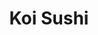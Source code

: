 ---
layout: place
title: "Koi Sushi"
permalink: /connecticut/east-haven/koi-sushi.html
stateAbbr: CT
stateName: Connecticut
cityName: East Haven
seo:
  name: "Koi Sushi"
  type: Restaurant
  links: null
description: "Looking for sushi in East Haven, Connecticut? Check out Koi Sushi for a delightful Japanese dining experience. Enjoy a variety of sushi and other dishes in a..."
place_id: ChIJ5S7DN8fX54kRZahwxPKZwSA
photos:
  - name: >-
      places/ChIJ5S7DN8fX54kRZahwxPKZwSA/photos/AeeoHcIQUTU4h0hZFH_jwO8qvCIFiLUnWnHGTyN_laSV3RFRfCS7T8Ne29_avNBm8_Dnmx7Axm9BTM5e86NqqrqHlF17fViCwNnylb-1sbi2mHbU_HNiwnjZWqjKGxlqcKQSSNGL_qtWbKiWta5FwaD07tegGlcCivg44yBNHzbhCZu1uwRo2gPy5nS08UtdgVT95iGt7qAjp8YZocDe2k--_QFX8vEnDxCgLWkzNdMkQlvUuIuNq6A9kLMFuWzWkDgb8R8H9LpK6xZxCyG6rvR-LBp-GLqJT73F-bSMW6gFZL0vBLsxorgo6QY7UCgdgB0tfYZRfmO77pRpA4kTZ0P-_wW6PJg07EsePo9lrVH3V_bKGLVulXs8bEPA_siRijWqg3rtjwtsOeklZunKP3-nOv1QKXS2EvEE5R8wcNd9Jae8lPgR
    widthPx: 4032
    heightPx: 3024
    authorAttributions:
      - displayName: Goldenpie Hk
        uri: https://maps.google.com/maps/contrib/115102074886836129153
        photoUri: >-
          https://lh3.googleusercontent.com/a/ACg8ocLTKuqaoJuaPopgAA01d-5hHiPZjiajAyXKpoyc-DN-omPIjw=s100-p-k-no-mo
    flagContentUri: >-
      https://www.google.com/local/imagery/report/?cb_client=maps_api_places.places_api&image_key=!1e10!2sCIHM0ogKEICAgIDG-Ia3pQE&hl=en-US
    googleMapsUri: >-
      https://www.google.com/maps/place//data=!3m4!1e2!3m2!1sCIHM0ogKEICAgIDG-Ia3pQE!2e10!4m2!3m1!1s0x89e7d7c737c32ee5:0x20c199f2c470a865
  - name: >-
      places/ChIJ5S7DN8fX54kRZahwxPKZwSA/photos/AeeoHcK11iSpXtI6MaZXcEDSqoSRwGQadvMElMCPpv-MxwneSJ2vYeth0sPAg93zT854GlRPzpL4r7567Hsg9CSW_15_o1mg-sXLo5O0VmcBOp0I7PfSpUpM3zpyC6qMkBa1gd__hGG5qeA42aJcAdyHNwyjVrseN20v5hCTMksUou8B1cXtMjvWsQmimI_IqKdPoAA-TEnBPq-p2uCsk3MFxTWI_EP5GGpOjjVWxvWs9r6kdjqpFYRC5_7d1STd6DQoiQUI9LJlLHEEXop8q4pioqi6GbaWz9FnRJDsC_YlWqCEOV9aoGuBJg3WlMzeTTMVsBhf-t5cQ--DkcuNUSA6fcXC_o0Wrrv-G-73tfhCWX1QcR3GUXMM6vNUVsRzvGCFntJl13_CtLjtSMX0d8s1tZAInML6cW79Q4PX6E6J4lYsBfg
    widthPx: 4032
    heightPx: 1908
    authorAttributions:
      - displayName: Danny Rosé
        uri: https://maps.google.com/maps/contrib/117839698269898801808
        photoUri: >-
          https://lh3.googleusercontent.com/a-/ALV-UjXpziAJP1olIbDeAPSokDSKj2sD6V9ahb-Hg6feRQTwRqVLrZCN5w=s100-p-k-no-mo
    flagContentUri: >-
      https://www.google.com/local/imagery/report/?cb_client=maps_api_places.places_api&image_key=!1e10!2sCIHM0ogKEICAgID8q_3zygE&hl=en-US
    googleMapsUri: >-
      https://www.google.com/maps/place//data=!3m4!1e2!3m2!1sCIHM0ogKEICAgID8q_3zygE!2e10!4m2!3m1!1s0x89e7d7c737c32ee5:0x20c199f2c470a865
  - name: >-
      places/ChIJ5S7DN8fX54kRZahwxPKZwSA/photos/AeeoHcIXr8RdJ8KBWq4vSXMX_D5J8m0ouCbZx91RChPGMLsNwg_Z3mHK8WDddRgmfK-vZsuY2gM0khUxwZfZ3q9uyJscBKc9grJi0J9l0ZjoyfM3z9KQo4AWSaHEb9fW5NqfVWbQwRl5fpWFMaOKzqELdEJqjna4nGds53ALP7L-1A3VMK_swIWBFMz24vZq3ahRy9NolAgaP312GhjciB3VNhXhg52ww-sM51_dH5cWvgcYSwQ10KDBQX05vHGbEf4MQKpIcDl9CIGLG9ZkJDyqK52y4Bf4fYHzqUPrES432_t_ESY0S1mbqSsqg7kaEZtgSGZUh-uhkpzrggjI32XZfD2HusAS-HBaUls-GG3FI4Z30KIt66Z3PdsWuXlCVo8RdC0ufujBhgoZHtI8kxNe6KZrXE1tNlOtX2DVPovFPt8LVgzY
    widthPx: 1920
    heightPx: 2560
    authorAttributions:
      - displayName: M. Véaigh
        uri: https://maps.google.com/maps/contrib/116292957417901170060
        photoUri: >-
          https://lh3.googleusercontent.com/a-/ALV-UjUeC3c-_dq_5PHdjH00X-jZLcF7IvL4tCWKNjqZvQQCwQCyx0WUQA=s100-p-k-no-mo
    flagContentUri: >-
      https://www.google.com/local/imagery/report/?cb_client=maps_api_places.places_api&image_key=!1e10!2sCIHM0ogKEICAgIDvkr_94QE&hl=en-US
    googleMapsUri: >-
      https://www.google.com/maps/place//data=!3m4!1e2!3m2!1sCIHM0ogKEICAgIDvkr_94QE!2e10!4m2!3m1!1s0x89e7d7c737c32ee5:0x20c199f2c470a865
  - name: >-
      places/ChIJ5S7DN8fX54kRZahwxPKZwSA/photos/AeeoHcK57qNbiIPHpkZSe8slWplNYbs9r1nlptf-QvP6j0Vii3tGiIjpBY2C0bNDKDEhLCCpcmO2N0winG4EInGzY3sdgsaBY33KBrzei_O1gBxIaPvaOMLT0uDlrKR00_RUDQtocT0XgPbIU2JPt5m-u2JvJmC11WP6-Pa4S5ZwIrploFuEvS3YZeVGs6Nqdh8y5K9u_N-w36U4hYyLOD70rxCKSpYkA-a5ZdhPQ1XigVLI6U2R6Ieq8WLAy1UsEGY_P1tS1VccGwyj6KHiAemZpPib8f3fWL6joCJwMAX7CxLDhRL9en3p1ea3ik8-kxibCk-qxkQaP2g-d2hyXWKHw5lR3Q_6qxngacgNmwsRFRMQ3bjFD5ZC8vdK_ol353O_lPb5dhc8sfOdOAmoVjutHUNJL6O5WQ_Yh2r5d_9DixARzhTP
    widthPx: 4800
    heightPx: 3200
    authorAttributions:
      - displayName: Cesar Losada
        uri: https://maps.google.com/maps/contrib/102537066858955210113
        photoUri: >-
          https://lh3.googleusercontent.com/a-/ALV-UjVYN4gQ3EUlZySSFeS79tgl_07iTN5bgBU0lFgSqy9snDLSu56Z=s100-p-k-no-mo
    flagContentUri: >-
      https://www.google.com/local/imagery/report/?cb_client=maps_api_places.places_api&image_key=!1e10!2sCIHM0ogKEICAgMCAsNf16QE&hl=en-US
    googleMapsUri: >-
      https://www.google.com/maps/place//data=!3m4!1e2!3m2!1sCIHM0ogKEICAgMCAsNf16QE!2e10!4m2!3m1!1s0x89e7d7c737c32ee5:0x20c199f2c470a865
  - name: >-
      places/ChIJ5S7DN8fX54kRZahwxPKZwSA/photos/AeeoHcLik287lRrVbGLVqMXWHnDin5LPg0SJN7qmlKdVtHfDhfbFJWJfWf0PKa9Ct6-rra4CLDU67ZEldDaNKLtw7w8mr8jrzy8n4JP6-mQjxhI3gLC9prK2fnjvHzWVdAZBuHc842GfFCuELZk3Tp6qgI4rougM1jjnh086mSomjfFjPRidPRbnov5j2uMR9Wgt96Q9ucLzyCB02GXRnXoh4xYxRdNAyimi1ukG3dgqUWqHIhOCOvqf7qmDlDANor0veflbv30vloSXvdTjr9codna_-JZRxSakQRboCz2681hA4F_zqjA3HME6GiMSDQWCO8XcrnUl84IpocK6rHa1A6S0W6cvRofUYsuBf_3rvtKR5D371Wy4hCM7xxmN6-JqL2oxCChzg5bK62DOD46IXlLB0C0zxBh81xqvEQmSgkkSSw
    widthPx: 3000
    heightPx: 4000
    authorAttributions:
      - displayName: Stacey Olsewski
        uri: https://maps.google.com/maps/contrib/101128948801118522260
        photoUri: >-
          https://lh3.googleusercontent.com/a-/ALV-UjWIm58mXnsj8IHaZDa424aNGgYjp_9qKx30kBL4_pw500tmSaf5fA=s100-p-k-no-mo
    flagContentUri: >-
      https://www.google.com/local/imagery/report/?cb_client=maps_api_places.places_api&image_key=!1e10!2sCIHM0ogKEICAgIC-u6DhAg&hl=en-US
    googleMapsUri: >-
      https://www.google.com/maps/place//data=!3m4!1e2!3m2!1sCIHM0ogKEICAgIC-u6DhAg!2e10!4m2!3m1!1s0x89e7d7c737c32ee5:0x20c199f2c470a865
  - name: >-
      places/ChIJ5S7DN8fX54kRZahwxPKZwSA/photos/AeeoHcLLOF6ertx4CfpwwBGW4m3DhSv8EvlnAM48SXWBWfE_GGHFIGC5xUpbHM4oVPOG0KJGevcSDppa1YNgqDcXgESuxnQuOFmXrMRmDq4j3KgZE-aGUqbWfbnIgojt62vH2Gef1GBUG4zYzrww7Q88kMx_kJGCkD8TquaOoaoMH3WGiwSkVnT9tlb5MJ9pjb1xlPswqLtbsXCtaD_ypxg6ZG06mP0GKMpVSQds17E8e_LWFaN_PFgse4HH6XERfF2HCDysaoBFmrZI_mBL_IbNwIfDW41jRvdJKiOw6iLLrR0l14qayvKWKlTsZ2KtXh_skvp_wEBjUfwruxNVruarujQN4vmlwTvZs6jE_AyLVA7sk4EjgsBVUh5qtPqoKVc1aRCONhaucNM8g79XdfmBu4qahUfvlep9XeL2-y8V__M
    widthPx: 4800
    heightPx: 3200
    authorAttributions:
      - displayName: Cesar Losada
        uri: https://maps.google.com/maps/contrib/102537066858955210113
        photoUri: >-
          https://lh3.googleusercontent.com/a-/ALV-UjVYN4gQ3EUlZySSFeS79tgl_07iTN5bgBU0lFgSqy9snDLSu56Z=s100-p-k-no-mo
    flagContentUri: >-
      https://www.google.com/local/imagery/report/?cb_client=maps_api_places.places_api&image_key=!1e10!2sCIHM0ogKEICAgMCAsNf1KQ&hl=en-US
    googleMapsUri: >-
      https://www.google.com/maps/place//data=!3m4!1e2!3m2!1sCIHM0ogKEICAgMCAsNf1KQ!2e10!4m2!3m1!1s0x89e7d7c737c32ee5:0x20c199f2c470a865
  - name: >-
      places/ChIJ5S7DN8fX54kRZahwxPKZwSA/photos/AeeoHcIS4o6NWWXJ7qIRGB6sIHmhw_DZOHyAbU7ljipTNf3DQv_YkdgR1fWhYdOzpPurdgqAXdrHt_gnQEzJc1lN-JOenJR6v3zCOjY3Rg_sqgaaqE9wAvoI_1-IXiJk3UBAgxeh5I2wERf4EAghfHEowx57XFRIEFH_H7SfIwPaVIgdfGjDa1F8BZUJqasJSvU5AfubfmFPmQXKgZLMjcfoLemDM4ZHurfXwLG5kyzb6j7GWadUx2LokyBTToXD1Wvrm0Qk2CNOoOPbET2naefSBOvUrI4e2XEQxtHC6KzmXwFXTvpcscTZcMato9ohJvoL_ICWFZkVG2uJ9nBUnvvhMf8W2fivbSLhVLR91XWqMpOeARWbGkaHs_sGi1k17hW_DCpn9PReXBUmKbbQF9gOBHJWRe58z8BJJq9iR_n1xARu3vI
    widthPx: 3000
    heightPx: 4000
    authorAttributions:
      - displayName: Stacey Olsewski
        uri: https://maps.google.com/maps/contrib/101128948801118522260
        photoUri: >-
          https://lh3.googleusercontent.com/a-/ALV-UjWIm58mXnsj8IHaZDa424aNGgYjp_9qKx30kBL4_pw500tmSaf5fA=s100-p-k-no-mo
    flagContentUri: >-
      https://www.google.com/local/imagery/report/?cb_client=maps_api_places.places_api&image_key=!1e10!2sCIHM0ogKEICAgIC-u6DmkgE&hl=en-US
    googleMapsUri: >-
      https://www.google.com/maps/place//data=!3m4!1e2!3m2!1sCIHM0ogKEICAgIC-u6DmkgE!2e10!4m2!3m1!1s0x89e7d7c737c32ee5:0x20c199f2c470a865
  - name: >-
      places/ChIJ5S7DN8fX54kRZahwxPKZwSA/photos/AeeoHcKsq7lIDtqpYwhZrpLRwNfd_NsKFzvZKq8xTL5Kex0Tn3B8xJKfmaBMKXXI6WiDX9uTM_PCgjBnZ1NOy9x0RHIgzJXEvQCFY0aO8DFw94Pge7a4qScTQ1blVx_DbGpTSnv4iZvG2wEqGhs2N-BiZeyVYIoARh5RU9GyJgMqdji1XQQjWKLDWo4l2cuu3Sd9MjS2hZtd1l6XnjX87XIodED5kl4A69ynML3JCJdwgs-hB54dsHh8g5NIqMqLQBCYVmlUJnEG09M8WDINfokCZyeOP0kmH1fT4M7w7q5sl-40bywv9VJert3v4n3QDuaS8Ckg5o6HIFRFReloG39lkFwflgkaJs8oRsyTy9b2vIGlcA15X8Aci2nz8ASmSPW46vvWV3KIzCMUgcZXHZOT5TtZkPbhktq5FRXApIQbmh_2xp8
    widthPx: 4032
    heightPx: 1908
    authorAttributions:
      - displayName: Danny Rosé
        uri: https://maps.google.com/maps/contrib/117839698269898801808
        photoUri: >-
          https://lh3.googleusercontent.com/a-/ALV-UjXpziAJP1olIbDeAPSokDSKj2sD6V9ahb-Hg6feRQTwRqVLrZCN5w=s100-p-k-no-mo
    flagContentUri: >-
      https://www.google.com/local/imagery/report/?cb_client=maps_api_places.places_api&image_key=!1e10!2sCIHM0ogKEICAgID8q_2DnwE&hl=en-US
    googleMapsUri: >-
      https://www.google.com/maps/place//data=!3m4!1e2!3m2!1sCIHM0ogKEICAgID8q_2DnwE!2e10!4m2!3m1!1s0x89e7d7c737c32ee5:0x20c199f2c470a865
  - name: >-
      places/ChIJ5S7DN8fX54kRZahwxPKZwSA/photos/AeeoHcK-QNM_2Q50YoHTP7JzuWE0HJUyabvdfwSmzeApvzcK_kEnl7bP9tvZi3EAYnN8vDRrFk1cGrI5Y2IamlXH7w_NVXId5pDfFUoWJwaqrm1m9nXZQD2xBMETBPvaPCgZFw9eUySP44xAW0cEtZmjWNAawW7kbkZXaZBmQEGpcPwcaY5QjNwWIZdalqM4UM7WhQlXwgN8FVzQBILgT_RpTnHuSyBj0KZbFJoLsTA6ru9jVpWDdY1sOw5oyUGzR7z9FpoFyO6SKpbPv4t1_Hl0beF1O1HwETthA-rCgK6D4OZzoQKVTquGLi7WKBmLyuMR9d8HBpdxsHCQGRKRmqXV8nSgajtAJRgCFr6sJ9Jpwzh3fZe-pz0Vw5_ntU3wZscEjNzsf5n-DVs3GRewG08fRXfZjKHYSGGSmTz2tgnJMBpb0fsA
    widthPx: 4032
    heightPx: 1908
    authorAttributions:
      - displayName: Danny Rosé
        uri: https://maps.google.com/maps/contrib/117839698269898801808
        photoUri: >-
          https://lh3.googleusercontent.com/a-/ALV-UjXpziAJP1olIbDeAPSokDSKj2sD6V9ahb-Hg6feRQTwRqVLrZCN5w=s100-p-k-no-mo
    flagContentUri: >-
      https://www.google.com/local/imagery/report/?cb_client=maps_api_places.places_api&image_key=!1e10!2sCIHM0ogKEICAgIDywMjuyAE&hl=en-US
    googleMapsUri: >-
      https://www.google.com/maps/place//data=!3m4!1e2!3m2!1sCIHM0ogKEICAgIDywMjuyAE!2e10!4m2!3m1!1s0x89e7d7c737c32ee5:0x20c199f2c470a865
  - name: >-
      places/ChIJ5S7DN8fX54kRZahwxPKZwSA/photos/AeeoHcIv2cJXIiBzk3vIe1LB1GGp489QfYrMIr1E-R5FnbyeVwyOX0-LzltSC6ixcLwI6jUkFGQNevWoSW4au2oRh0XDndDb8D9DqaSSEiZPq6i-NfZsBbwuspec2OmI67cHMLOtG8bo2DmhKPWt4IySg4YUpgTd19tgbnAP8FnkPMxxyS1L8cYikrfgE2yqnKfxZl6Tho_KOilnCmmuE-o1fxUXr6N-xTMk9nVFlp7Dm1SawIB_ZZXJ0cH5XjYay72e-9cUtW-dW-edOq6Go_gjUruENThUtcKGUgE2R7xj6rfCDtZayW8HQ9sdcZ5fgEVFrbbc7d7AA1WrTIMbowk4XmN58nAgh_95BMEIP1eXoNgPM2ybQmCyQsuzgWm-qI57DHQrUVVRGDwzCu59BDOKr8A-2lNN0vK1jUUP8sD3rmQwzdQ
    widthPx: 3024
    heightPx: 4032
    authorAttributions:
      - displayName: Goldenpie Hk
        uri: https://maps.google.com/maps/contrib/115102074886836129153
        photoUri: >-
          https://lh3.googleusercontent.com/a/ACg8ocLTKuqaoJuaPopgAA01d-5hHiPZjiajAyXKpoyc-DN-omPIjw=s100-p-k-no-mo
    flagContentUri: >-
      https://www.google.com/local/imagery/report/?cb_client=maps_api_places.places_api&image_key=!1e10!2sCIHM0ogKEICAgIDG-IavjgE&hl=en-US
    googleMapsUri: >-
      https://www.google.com/maps/place//data=!3m4!1e2!3m2!1sCIHM0ogKEICAgIDG-IavjgE!2e10!4m2!3m1!1s0x89e7d7c737c32ee5:0x20c199f2c470a865
address: 352 Hemingway Ave, East Haven, CT 06512, USA
street: 352 Hemingway Ave
city: East Haven
state: CT
zip: '06512'
country: USA
neighborhood: The Centre
latitude: '41.276800'
longitude: '-72.868587'
accessibility_options:
  wheelchairAccessibleParking: true
  wheelchairAccessibleEntrance: true
  wheelchairAccessibleRestroom: true
  wheelchairAccessibleSeating: true
business_status: OPERATIONAL
name: Koi Sushi
google_maps_links:
  directionsUri: >-
    https://www.google.com/maps/dir//''/data=!4m7!4m6!1m1!4e2!1m2!1m1!1s0x89e7d7c737c32ee5:0x20c199f2c470a865!3e0
  placeUri: https://maps.google.com/?cid=2360336947675703397
  writeAReviewUri: >-
    https://www.google.com/maps/place//data=!4m3!3m2!1s0x89e7d7c737c32ee5:0x20c199f2c470a865!12e1
  reviewsUri: >-
    https://www.google.com/maps/place//data=!4m4!3m3!1s0x89e7d7c737c32ee5:0x20c199f2c470a865!9m1!1b1
  photosUri: >-
    https://www.google.com/maps/place//data=!4m3!3m2!1s0x89e7d7c737c32ee5:0x20c199f2c470a865!10e5
primary_type: Japanese Restaurant
opening_hours:
  regular: null
  current: null
secondary_opening_hours:
  regular:
    weekdayDescriptions: null
    type: null
  current:
    weekdayDescriptions: null
    type: null
phone: null
price_level: null
price_range: null
rating: null
rating_count: 0
website: null
reviews: null
parking_options: null
payment_options: null
allow_dogs: null
curbside_pickup: null
delivery: null
dine_in: null
good_for_children: null
good_for_groups: null
good_for_sports: null
live_music: null
menu_for_children: null
outdoor_seating: null
reservable: null
restroom: null
serves_beer: null
serves_breakfast: null
serves_brunch: null
serves_cocktails: null
serves_coffee: null
serves_dinner: null
serves_dessert: null
serves_lunch: null
serves_vegetarian_food: null
serves_wine: null
takeout: null
summary: null

---